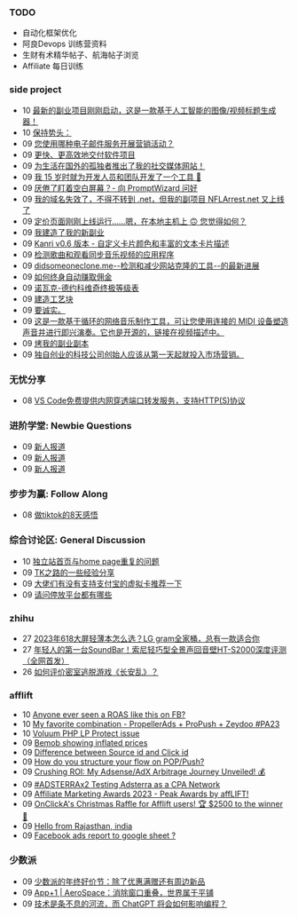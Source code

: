 ### TODO
-  自动化框架优化
-  阿良Devops 训练营资料
-  生财有术精华帖子、航海帖子浏览
-  Affiliate 每日训练

### side project
<!-- sideproject:START -->
-  10 [最新的副业项目刚刚启动，这是一款基于人工智能的图像/视频标题生成器！](https://www.reddit.com/r/SideProject/comments/18eqrr2/just_launched_by_latest_side_project_an_ai_based/)
-  10 [保持势头：](https://www.reddit.com/r/SideProject/comments/18epqb5/keeping_the_momentum_going/)
-  09 [您使用哪种电子邮件服务开展营销活动？](https://www.reddit.com/r/SideProject/comments/18ep7n4/what_email_service_do_you_use_for_your_campaigns/)
-  09 [更快、更高效地交付软件项目](https://www.reddit.com/r/SideProject/comments/18eopxy/deliver_software_projects_faster_and_more/)
-  09 [为生活在国外的孤独者推出了我的社交媒体网站！](https://www.reddit.com/r/SideProject/comments/18enrv2/launched_my_social_media_website_for_lonely/)
-  09 [我 15 岁时就为开发人员和团队开发了一个工具 🚀](https://www.reddit.com/r/SideProject/comments/18en5oo/i_built_a_tool_for_devs_teams_at_15yo/)
-  09 [厌倦了盯着空白屏幕？- 向 PromptWizard 问好](https://www.reddit.com/r/SideProject/comments/18empvt/tired_of_staring_at_a_blank_screen_say_hi_to/)
-  09 [我的域名失效了，不得不转到 .net，但我的副项目 NFLArrest.net 又上线了](http://nflarrest.net/)
-  09 [定价页面刚刚上线运行......嗯，在本地主机上 🙃 您觉得如何？](https://old.reddit.com/r/SideProject/comments/18em8fe/just_got_the_pricing_page_up_and_running_well_in/)
-  09 [我建造了我的新副业](https://old.reddit.com/r/SideProject/comments/18elyx1/i_built_my_new_side_project/)
-  09 [Kanri v0.6 版本 - 自定义卡片颜色和丰富的文本卡片描述](https://www.kanriapp.com/v06-launch)
-  09 [检测歌曲和观看同步音乐视频的应用程序](https://www.reddit.com/r/SideProject/comments/18eijsw/app_to_detect_songs_and_watch_synchronized_music/)
-  09 [didsomeoneclone.me--检测和减少网站克隆的工具--的最新进展](https://www.reddit.com/r/SideProject/comments/18eguuj/update_on_didsomeonecloneme_a_tool_to_detect_and/)
-  09 [如何终身自动赚取佣金](https://olspsystem.com/join/448853)
-  09 [诺瓦克-德约科维奇终极等级表](https://youtu.be/eTFZDUKjQnU?si=NCnLbwyfoeDcOdmx)
-  09 [建造工艺块](https://old.reddit.com/r/tailwindcss/comments/18dkgso/launching_craftedblock/)
-  09 [要诚实。](https://www.reddit.com/r/SideProject/comments/18eekex/be_honest/)
-  09 [这是一款基于循环的网络音乐制作工具，可让您使用连接的 MIDI 设备塑造声音并进行即兴演奏。它也是开源的，链接在视频描述中。](https://www.youtube.com/watch?v=ONkM159dy3M)
-  09 [烤我的副业副本](https://www.reddit.com/r/SideProject/comments/18edy19/roast_my_side_project_copy/)
-  09 [独自创业的科技公司创始人应该从第一天起就投入市场营销。](https://www.reddit.com/r/SideProject/comments/18ed8nl/tech_founders_going_alone_should_jump_into/)<!-- sideproject:END -->


### 无忧分享
<!-- ruyo:START -->
-  08 [VS Code免费提供内网穿透端口转发服务，支持HTTP&lpar;S&rpar;协议](https://51.ruyo.net/18562.html)<!-- ruyo:END -->

### 进阶学堂: Newbie Questions
<!-- advertcn1:START -->
-  09 [新人报道](https://www.advertcn.com/thread-113251-1-1.html)
-  09 [新人报道](https://www.advertcn.com/thread-113249-1-1.html)
-  09 [新人报道](https://www.advertcn.com/thread-113248-1-1.html)<!-- advertcn1:END -->

### 步步为赢: Follow Along
<!-- advertcn2:START -->
-  08 [做tiktok的8天感悟](https://www.advertcn.com/thread-113232-1-1.html)<!-- advertcn2:END -->

### 综合讨论区: General Discussion
<!-- advertcn3:START -->
-  10 [独立站首页与home page重复的问题](https://www.advertcn.com/thread-113254-1-1.html)
-  09 [TK之路的一些经验分享](https://www.advertcn.com/thread-113252-1-1.html)
-  09 [大佬们有没有支持支付宝的虚拟卡推荐一下](https://www.advertcn.com/thread-113247-1-1.html)
-  09 [请问停放平台都有哪些](https://www.advertcn.com/thread-113244-1-1.html)<!-- advertcn3:END -->


### zhihu
<!-- zhihu:START -->
-  27 [2023年618大屏轻薄本怎么选？LG gram全家桶，总有一款适合你](http://zhuanlan.zhihu.com/p/632641888?utm_campaign=rss&utm_medium=rss&utm_source=rss&utm_content=title)
-  27 [年轻人的第一台SoundBar！索尼轻巧型全景声回音壁HT-S2000深度评测（全网首发）](http://zhuanlan.zhihu.com/p/630990296?utm_campaign=rss&utm_medium=rss&utm_source=rss&utm_content=title)
-  26 [如何评价密室逃脱游戏《长安乱》？](http://www.zhihu.com/question/563950552/answer/3045961312?utm_campaign=rss&utm_medium=rss&utm_source=rss&utm_content=title)<!-- zhihu:END -->

### afflift
<!-- afflift:START -->
-  10 [Anyone ever seen a ROAS like this on FB?](https://afflift.com/f/threads/anyone-ever-seen-a-roas-like-this-on-fb.12224/)
-  10 [My favorite combination - PropellerAds + ProPush + Zeydoo #PA23](https://afflift.com/f/threads/my-favorite-combination-propellerads-propush-zeydoo-pa23.11586/)
-  10 [Voluum PHP LP Protect issue](https://afflift.com/f/threads/voluum-php-lp-protect-issue.12223/)
-  09 [Bemob showing inflated prices](https://afflift.com/f/threads/bemob-showing-inflated-prices.12192/)
-  09 [Difference between Source id and Click id](https://afflift.com/f/threads/difference-between-source-id-and-click-id.12229/)
-  09 [How do you structure your flow on POP/Push?](https://afflift.com/f/threads/how-do-you-structure-your-flow-on-pop-push.12226/)
-  09 [Crushing ROI: My Adsense/AdX Arbitrage Journey Unveiled! 💰](https://afflift.com/f/threads/crushing-roi-my-adsense-adx-arbitrage-journey-unveiled-%F0%9F%92%B0.12228/)
-  09 [#ADSTERRAx2 Testing Adsterra as a CPA Network](https://afflift.com/f/threads/adsterrax2-testing-adsterra-as-a-cpa-network.11954/)
-  09 [Affiliate Marketing Awards 2023 - Peak Awards by affLIFT!](https://afflift.com/f/threads/affiliate-marketing-awards-2023-peak-awards-by-afflift.12031/)
-  09 [OnClickA&#39;s Christmas Raffle for Afflift users! 🏆 $2500 to the winner 🌟](https://afflift.com/f/threads/onclickas-christmas-raffle-for-afflift-users-%F0%9F%8F%86-2500-to-the-winner-%F0%9F%8C%9F.12219/)
-  09 [Hello from Rajasthan, india](https://afflift.com/f/threads/hello-from-rajasthan-india.12108/)
-  09 [Facebook ads report to google sheet ?](https://afflift.com/f/threads/facebook-ads-report-to-google-sheet.12227/)<!-- afflift:END -->

### 少数派
<!-- sspai:START -->
-  09 [少数派的年终好价节：除了优惠满赠还有周边新品](https://sspai.com/post/84926)
-  09 [App+1 | AeroSpace：消除窗口重叠，世界属于平铺](https://sspai.com/post/84935)
-  09 [技术是条不息的河流，而 ChatGPT 将会如何影响编程？](https://sspai.com/post/84803)<!-- sspai:END -->
